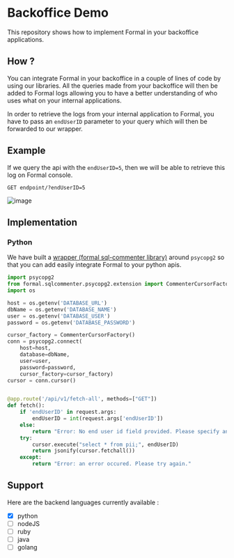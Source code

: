 # Backoffice Demo

This repository shows how to implement Formal in your backoffice applications.

## How ?

You can integrate Formal in your backoffice in a couple of lines of code by using our libraries. All the queries made from your backoffice will then be added to Formal logs allowing you to have a better understanding of who uses what on your internal applications.

In order to retrieve the logs from your internal application to Formal, you have to pass an `endUserID` parameter to your query which will then be forwarded to our wrapper.

## Example

If we query the api with the `endUserID=5`, then we will be able to retrieve this log on Formal console. 
```
GET endpoint/?endUserID=5
```
![image](https://user-images.githubusercontent.com/43049559/143810587-f26274d9-a1dd-4477-a44a-581dee595021.png)

## Implementation 

### Python

We have built a [wrapper (formal sql-commenter library)](https://github.com/formalco/sqlcommenter) around `psycopg2` so that you can add easily integrate Formal to your python apis.

```python
import psycopg2
from formal.sqlcommenter.psycopg2.extension import CommenterCursorFactory
import os

host = os.getenv('DATABASE_URL')
dbName = os.getenv('DATABASE_NAME')
user = os.getenv('DATABASE_USER')
password = os.getenv('DATABASE_PASSWORD')

cursor_factory = CommenterCursorFactory()
conn = psycopg2.connect(
    host=host,
    database=dbName,
    user=user,
    password=password,
    cursor_factory=cursor_factory)
cursor = conn.cursor()


@app.route('/api/v1/fetch-all', methods=["GET"])
def fetch():
    if 'endUserID' in request.args:
        endUserID = int(request.args['endUserID'])
    else:
        return "Error: No end user id field provided. Please specify an endUserID."
    try:
        cursor.execute("select * from pii;", endUserID)
        return jsonify(cursor.fetchall())
    except:
        return "Error: an error occured. Please try again."

```


## Support

Here are the backend languages currently available :

- [X] python
- [ ] nodeJS
- [ ] ruby
- [ ] java
- [ ] golang
